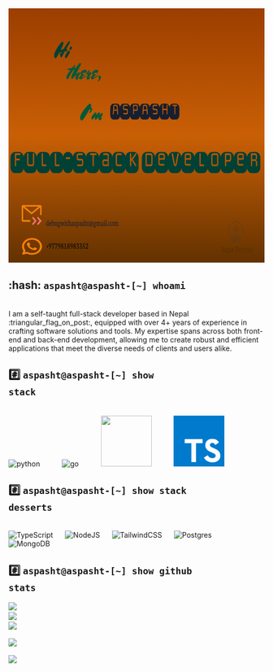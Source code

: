 <div align="center">
 <img src="https://github.com/Aspasht/Aspasht/blob/main/as.png" width="700" height="500">
</div>
<div>
<h2> :hash:	 <code>aspasht@aspasht-[~] whoami</code></h2></br>
I am a self-taught full-stack developer based in Nepal :triangular_flag_on_post:, equipped with over 4+ years of experience in crafting software solutions and tools. My expertise spans across both front-end and back-end development, allowing me to create robust and efficient applications that meet the diverse needs of clients and users alike. 
</div>

## :hash:	 <code>aspasht@aspasht-[~] show stack</code></br>
</br> ![python](https://avatars.githubusercontent.com/u/1525981?s=100&v=4) &nbsp;&nbsp;&nbsp;&nbsp; &nbsp;&nbsp;&nbsp;&nbsp; ![go](https://avatars.githubusercontent.com/u/4314092?s=100&v=4) &nbsp;&nbsp;&nbsp;&nbsp; &nbsp;&nbsp;&nbsp;&nbsp; <img src="https://raw.githubusercontent.com/react-icons/react-icons/master/react-icons.svg" width="100" height="100"> &nbsp;&nbsp;&nbsp;&nbsp; &nbsp;&nbsp;&nbsp;&nbsp; <img src="https://raw.githubusercontent.com/github/explore/80688e429a7d4ef2fca1e82350fe8e3517d3494d/topics/typescript/typescript.png" width="100" height="100"> </br>

## :hash:	 <code>aspasht@aspasht-[~] show stack desserts</code></br>
</br> ![TypeScript](https://img.shields.io/badge/typescript-%23007ACC.svg?style=for-the-badge&logo=typescript&logoColor=white) &nbsp;&nbsp;&nbsp;&nbsp; ![NodeJS](https://img.shields.io/badge/node.js-6DA55F?style=for-the-badge&logo=node.js&logoColor=white) &nbsp;&nbsp;&nbsp;&nbsp; ![TailwindCSS](https://img.shields.io/badge/tailwindcss-%2338B2AC.svg?style=for-the-badge&logo=tailwind-css&logoColor=white) &nbsp;&nbsp;&nbsp;&nbsp; ![Postgres](https://img.shields.io/badge/postgres-%23316192.svg?style=for-the-badge&logo=postgresql&logoColor=white) &nbsp;&nbsp;&nbsp;&nbsp; ![MongoDB](https://img.shields.io/badge/MongoDB-%234ea94b.svg?style=for-the-badge&logo=mongodb&logoColor=white)  


## :hash:	 <code>aspasht@aspasht-[~] show github stats</code></br>
![](https://github-readme-stats.vercel.app/api?username=Aspasht&theme=cobalt&hide_border=true&include_all_commits=true&count_private=true)<br/>
![](https://github-readme-streak-stats.herokuapp.com/?user=Aspasht&theme=dracula&hide_border=true&include_all_commits=true)<br/>
![](https://github-readme-stats.vercel.app/api/top-langs/?username=Aspasht&theme=dracula&hide_border=true&include_all_commits=true&count_private=true)


![](https://aspasht.github.io)<br/>


[![](https://visitcount.itsvg.in/api?id=Aspasht&icon=2&color=0)](https://visitcount.itsvg.in)

